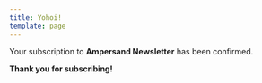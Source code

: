 ```yaml
---
title: Yohoi!
template: page
---
```


Your subscription to **Ampersand Newsletter** has been confirmed.

**Thank you for subscribing!**
